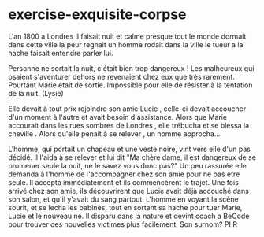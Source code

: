 # exercise-exquisite-corpse
L'an 1800 a Londres il faisait nuit et calme presque tout le monde dormait dans cette ville la peur regnait un homme rodait dans la ville le tueur a la hache faisait entendre parler lui. 

Personne ne sortait la nuit, c'était bien trop dangereux ! Les malheureux qui osaient s'aventurer dehors ne revenaient chez eux que très rarement. Pourtant Marie était de sortie. Impossible pour elle de résister à la tentation de la nuit. (Lysie)     


Elle devait à tout prix rejoindre son amie Lucie , celle-ci devait accoucher d'un moment à l'autre et avait besoin d'assistance. Alors que Marie accourait dans les rues sombres de Londres , elle trébucha et se blessa  la cheville . Alors qu'elle penait à se relever , un homme approcha...

L'homme, qui portait un chapeau et une veste noire, vint vers elle d'un pas décidé. Il l'aida à se relever et lui dit "Ma chère dame, il est dangereux de se promener seule la nuit, ne le savez vous donc pas?" Un peu rassurée elle demanda à l'homme de l'accompagner chez son amie pour ne pas etre seule. Il accepta immédiatement et ils commencèrent le trajet. Une fois arrivé chez son amie, ils découvrirent que Lucie avait déjà accouché dans son salon, et qu'il y'avait du sang partout. L'homme en voyant la scène sourit, et se lecha les babines, tout en sortant sa hache pour tuer Marie, Lucie et le nouveau né. Il disparu dans la nature et devint coach a BeCode pour trouver des nouvelles victimes plus facilement. Son surnom? PI R